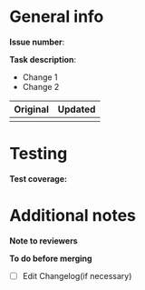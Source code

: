# General info
<!--Delete or put N/A for any irrelevant sections-->

**Issue number**: <!--Issue Number-->

**Task description**: 

 - Change 1
 - Change 2
 
<!-- What changed? What does this do? Provide screenshots if necessary--> 
| Original   | Updated|
|:---------------:|:---------------:|
|<!--** original screenshot **--> | <!--** updated screenshot **-->|

# Testing

**Test coverage:** 
<!-- Unit tested/manual testing only/ Some actual metrics -->

# Additional notes

**Note to reviewers**
<!-- Special instructions for testing this code-->

**To do before merging**
- [ ] Edit Changelog(if necessary)
